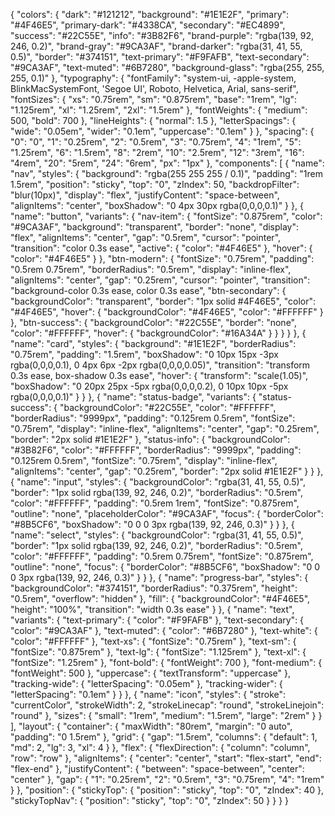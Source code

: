 {
  "colors": {
    "dark": "#121212",
    "background": "#1E1E2F",
    "primary": "#4F46E5",
    "primary-dark": "#4338CA",
    "secondary": "#EC4899",
    "success": "#22C55E",
    "info": "#3B82F6",
    "brand-purple": "rgba(139, 92, 246, 0.2)",
    "brand-gray": "#9CA3AF",
    "brand-darker": "rgba(31, 41, 55, 0.5)",
    "border": "#374151",
    "text-primary": "#F9FAFB",
    "text-secondary": "#9CA3AF",
    "text-muted": "#6B7280",
    "background-glass": "rgba(255, 255, 255, 0.1)"
  },
  "typography": {
    "fontFamily": "system-ui, -apple-system, BlinkMacSystemFont, 'Segoe UI', Roboto, Helvetica, Arial, sans-serif",
    "fontSizes": {
      "xs": "0.75rem",
      "sm": "0.875rem",
      "base": "1rem",
      "lg": "1.125rem",
      "xl": "1.25rem",
      "2xl": "1.5rem"
    },
    "fontWeights": {
      "medium": 500,
      "bold": 700
    },
    "lineHeights": {
      "normal": 1.5
    },
    "letterSpacings": {
      "wide": "0.05em",
      "wider": "0.1em",
      "uppercase": "0.1em"
    }
  },
  "spacing": {
    "0": "0",
    "1": "0.25rem",
    "2": "0.5rem",
    "3": "0.75rem",
    "4": "1rem",
    "5": "1.25rem",
    "6": "1.5rem",
    "8": "2rem",
    "10": "2.5rem",
    "12": "3rem",
    "16": "4rem",
    "20": "5rem",
    "24": "6rem",
    "px": "1px"
  },
  "components": [
    {
      "name": "nav",
      "styles": {
        "background": "rgba(255 255 255 / 0.1)",
        "padding": "1rem 1.5rem",
        "position": "sticky",
        "top": "0",
        "zIndex": 50,
        "backdropFilter": "blur(10px)",
        "display": "flex",
        "justifyContent": "space-between",
        "alignItems": "center",
        "boxShadow": "0 4px 30px rgba(0,0,0,0.1)"
      }
    },
    {
      "name": "button",
      "variants": {
        "nav-item": {
          "fontSize": "0.875rem",
          "color": "#9CA3AF",
          "background": "transparent",
          "border": "none",
          "display": "flex",
          "alignItems": "center",
          "gap": "0.5rem",
          "cursor": "pointer",
          "transition": "color 0.3s ease",
          "active": {
            "color": "#4F46E5"
          },
          "hover": {
            "color": "#4F46E5"
          }
        },
        "btn-modern": {
          "fontSize": "0.75rem",
          "padding": "0.5rem 0.75rem",
          "borderRadius": "0.5rem",
          "display": "inline-flex",
          "alignItems": "center",
          "gap": "0.25rem",
          "cursor": "pointer",
          "transition": "background-color 0.3s ease, color 0.3s ease",
          "btn-secondary": {
            "backgroundColor": "transparent",
            "border": "1px solid #4F46E5",
            "color": "#4F46E5",
            "hover": {
              "backgroundColor": "#4F46E5",
              "color": "#FFFFFF"
            }
          },
          "btn-success": {
            "backgroundColor": "#22C55E",
            "border": "none",
            "color": "#FFFFFF",
            "hover": {
              "backgroundColor": "#16A34A"
            }
          }
        }
      }
    },
    {
      "name": "card",
      "styles": {
        "background": "#1E1E2F",
        "borderRadius": "0.75rem",
        "padding": "1.5rem",
        "boxShadow": "0 10px 15px -3px rgba(0,0,0,0.1), 0 4px 6px -2px rgba(0,0,0,0.05)",
        "transition": "transform 0.3s ease, box-shadow 0.3s ease",
        "hover": {
          "transform": "scale(1.05)",
          "boxShadow": "0 20px 25px -5px rgba(0,0,0,0.2), 0 10px 10px -5px rgba(0,0,0,0.1)"
        }
      }
    },
    {
      "name": "status-badge",
      "variants": {
        "status-success": {
          "backgroundColor": "#22C55E",
          "color": "#FFFFFF",
          "borderRadius": "9999px",
          "padding": "0.125rem 0.5rem",
          "fontSize": "0.75rem",
          "display": "inline-flex",
          "alignItems": "center",
          "gap": "0.25rem",
          "border": "2px solid #1E1E2F"
        },
        "status-info": {
          "backgroundColor": "#3B82F6",
          "color": "#FFFFFF",
          "borderRadius": "9999px",
          "padding": "0.125rem 0.5rem",
          "fontSize": "0.75rem",
          "display": "inline-flex",
          "alignItems": "center",
          "gap": "0.25rem",
          "border": "2px solid #1E1E2F"
        }
      }
    },
    {
      "name": "input",
      "styles": {
        "backgroundColor": "rgba(31, 41, 55, 0.5)",
        "border": "1px solid rgba(139, 92, 246, 0.2)",
        "borderRadius": "0.5rem",
        "color": "#FFFFFF",
        "padding": "0.5rem 1rem",
        "fontSize": "0.875rem",
        "outline": "none",
        "placeholderColor": "#9CA3AF",
        "focus": {
          "borderColor": "#8B5CF6",
          "boxShadow": "0 0 0 3px rgba(139, 92, 246, 0.3)"
        }
      }
    },
    {
      "name": "select",
      "styles": {
        "backgroundColor": "rgba(31, 41, 55, 0.5)",
        "border": "1px solid rgba(139, 92, 246, 0.2)",
        "borderRadius": "0.5rem",
        "color": "#FFFFFF",
        "padding": "0.5rem 0.75rem",
        "fontSize": "0.875rem",
        "outline": "none",
        "focus": {
          "borderColor": "#8B5CF6",
          "boxShadow": "0 0 0 3px rgba(139, 92, 246, 0.3)"
        }
      }
    },
    {
      "name": "progress-bar",
      "styles": {
        "backgroundColor": "#374151",
        "borderRadius": "0.375rem",
        "height": "0.5rem",
        "overflow": "hidden"
      },
      "fill": {
        "backgroundColor": "#4F46E5",
        "height": "100%",
        "transition": "width 0.3s ease"
      }
    },
    {
      "name": "text",
      "variants": {
        "text-primary": {
          "color": "#F9FAFB"
        },
        "text-secondary": {
          "color": "#9CA3AF"
        },
        "text-muted": {
          "color": "#6B7280"
        },
        "text-white": {
          "color": "#FFFFFF"
        },
        "text-xs": {
          "fontSize": "0.75rem"
        },
        "text-sm": {
          "fontSize": "0.875rem"
        },
        "text-lg": {
          "fontSize": "1.125rem"
        },
        "text-xl": {
          "fontSize": "1.25rem"
        },
        "font-bold": {
          "fontWeight": 700
        },
        "font-medium": {
          "fontWeight": 500
        },
        "uppercase": {
          "textTransform": "uppercase"
        },
        "tracking-wide": {
          "letterSpacing": "0.05em"
        },
        "tracking-wider": {
          "letterSpacing": "0.1em"
        }
      }
    },
    {
      "name": "icon",
      "styles": {
        "stroke": "currentColor",
        "strokeWidth": 2,
        "strokeLinecap": "round",
        "strokeLinejoin": "round"
      },
      "sizes": {
        "small": "1rem",
        "medium": "1.5rem",
        "large": "2rem"
      }
    }
  ],
  "layout": {
    "container": {
      "maxWidth": "80rem",
      "margin": "0 auto",
      "padding": "0 1.5rem"
    },
    "grid": {
      "gap": "1.5rem",
      "columns": {
        "default": 1,
        "md": 2,
        "lg": 3,
        "xl": 4
      }
    },
    "flex": {
      "flexDirection": {
        "column": "column",
        "row": "row"
      },
      "alignItems": {
        "center": "center",
        "start": "flex-start",
        "end": "flex-end"
      },
      "justifyContent": {
        "between": "space-between",
        "center": "center"
      },
      "gap": {
        "1": "0.25rem",
        "2": "0.5rem",
        "3": "0.75rem",
        "4": "1rem"
      }
    },
    "position": {
      "stickyTop": {
        "position": "sticky",
        "top": "0",
        "zIndex": 40
      },
      "stickyTopNav": {
        "position": "sticky",
        "top": "0",
        "zIndex": 50
      }
    }
  }
}